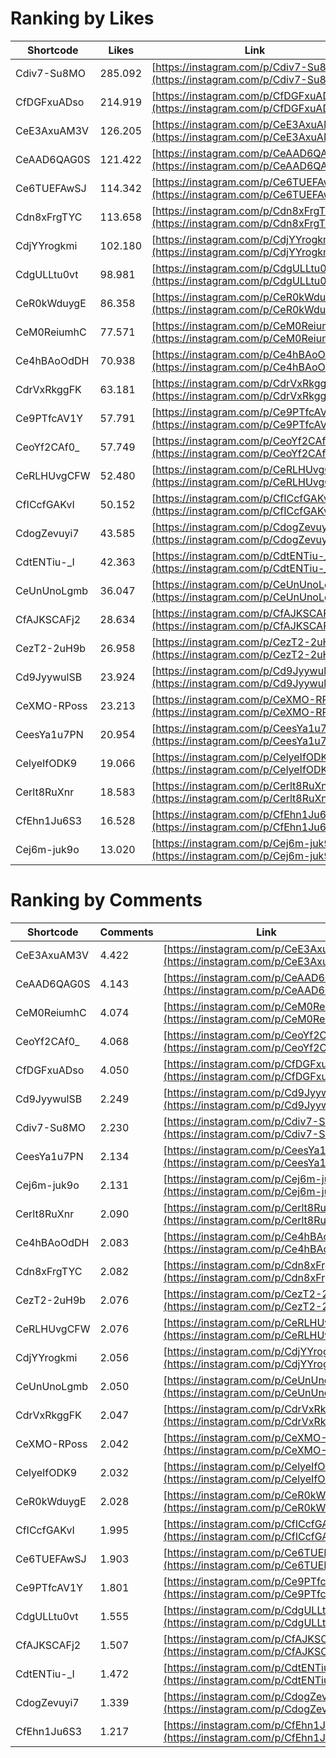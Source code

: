 # Ranking by Likes

| Shortcode   | Likes   | Link |
| ----        | ----    | ---- |
| Cdiv7-Su8MO | 285.092 | [https://instagram.com/p/Cdiv7-Su8MO](https://instagram.com/p/Cdiv7-Su8MO0) |
| CfDGFxuADso | 214.919 | [https://instagram.com/p/CfDGFxuADso](https://instagram.com/p/CfDGFxuADso0) |
| CeE3AxuAM3V | 126.205 | [https://instagram.com/p/CeE3AxuAM3V](https://instagram.com/p/CeE3AxuAM3V0) |
| CeAAD6QAG0S | 121.422 | [https://instagram.com/p/CeAAD6QAG0S](https://instagram.com/p/CeAAD6QAG0S0) |
| Ce6TUEFAwSJ | 114.342 | [https://instagram.com/p/Ce6TUEFAwSJ](https://instagram.com/p/Ce6TUEFAwSJ0) |
| Cdn8xFrgTYC | 113.658 | [https://instagram.com/p/Cdn8xFrgTYC](https://instagram.com/p/Cdn8xFrgTYC0) |
| CdjYYrogkmi | 102.180 | [https://instagram.com/p/CdjYYrogkmi](https://instagram.com/p/CdjYYrogkmi0) |
| CdgULLtu0vt | 98.981  | [https://instagram.com/p/CdgULLtu0vt](https://instagram.com/p/CdgULLtu0vt0) |
| CeR0kWduygE | 86.358  | [https://instagram.com/p/CeR0kWduygE](https://instagram.com/p/CeR0kWduygE0) |
| CeM0ReiumhC | 77.571  | [https://instagram.com/p/CeM0ReiumhC](https://instagram.com/p/CeM0ReiumhC0) |
| Ce4hBAoOdDH | 70.938  | [https://instagram.com/p/Ce4hBAoOdDH](https://instagram.com/p/Ce4hBAoOdDH0) |
| CdrVxRkggFK | 63.181  | [https://instagram.com/p/CdrVxRkggFK](https://instagram.com/p/CdrVxRkggFK0) |
| Ce9PTfcAV1Y | 57.791  | [https://instagram.com/p/Ce9PTfcAV1Y](https://instagram.com/p/Ce9PTfcAV1Y0) |
| CeoYf2CAf0_ | 57.749  | [https://instagram.com/p/CeoYf2CAf0_](https://instagram.com/p/CeoYf2CAf0_0) |
| CeRLHUvgCFW | 52.480  | [https://instagram.com/p/CeRLHUvgCFW](https://instagram.com/p/CeRLHUvgCFW0) |
| CfICcfGAKvI | 50.152  | [https://instagram.com/p/CfICcfGAKvI](https://instagram.com/p/CfICcfGAKvI0) |
| CdogZevuyi7 | 43.585  | [https://instagram.com/p/CdogZevuyi7](https://instagram.com/p/CdogZevuyi70) |
| CdtENTiu-_I | 42.363  | [https://instagram.com/p/CdtENTiu-_I](https://instagram.com/p/CdtENTiu-_I0) |
| CeUnUnoLgmb | 36.047  | [https://instagram.com/p/CeUnUnoLgmb](https://instagram.com/p/CeUnUnoLgmb0) |
| CfAJKSCAFj2 | 28.634  | [https://instagram.com/p/CfAJKSCAFj2](https://instagram.com/p/CfAJKSCAFj20) |
| CezT2-2uH9b | 26.958  | [https://instagram.com/p/CezT2-2uH9b](https://instagram.com/p/CezT2-2uH9b0) |
| Cd9JyywulSB | 23.924  | [https://instagram.com/p/Cd9JyywulSB](https://instagram.com/p/Cd9JyywulSB0) |
| CeXMO-RPoss | 23.213  | [https://instagram.com/p/CeXMO-RPoss](https://instagram.com/p/CeXMO-RPoss0) |
| CeesYa1u7PN | 20.954  | [https://instagram.com/p/CeesYa1u7PN](https://instagram.com/p/CeesYa1u7PN0) |
| CelyeIfODK9 | 19.066  | [https://instagram.com/p/CelyeIfODK9](https://instagram.com/p/CelyeIfODK90) |
| Cerlt8RuXnr | 18.583  | [https://instagram.com/p/Cerlt8RuXnr](https://instagram.com/p/Cerlt8RuXnr0) |
| CfEhn1Ju6S3 | 16.528  | [https://instagram.com/p/CfEhn1Ju6S3](https://instagram.com/p/CfEhn1Ju6S30) |
| Cej6m-juk9o | 13.020  | [https://instagram.com/p/Cej6m-juk9o](https://instagram.com/p/Cej6m-juk9o0) |


# Ranking by Comments

| Shortcode   | Comments | Link |
| ----        | ----     | ---- |
| CeE3AxuAM3V | 4.422    | [https://instagram.com/p/CeE3AxuAM3V](https://instagram.com/p/CeE3AxuAM3V0) |
| CeAAD6QAG0S | 4.143    | [https://instagram.com/p/CeAAD6QAG0S](https://instagram.com/p/CeAAD6QAG0S0) |
| CeM0ReiumhC | 4.074    | [https://instagram.com/p/CeM0ReiumhC](https://instagram.com/p/CeM0ReiumhC0) |
| CeoYf2CAf0_ | 4.068    | [https://instagram.com/p/CeoYf2CAf0_](https://instagram.com/p/CeoYf2CAf0_0) |
| CfDGFxuADso | 4.050    | [https://instagram.com/p/CfDGFxuADso](https://instagram.com/p/CfDGFxuADso0) |
| Cd9JyywulSB | 2.249    | [https://instagram.com/p/Cd9JyywulSB](https://instagram.com/p/Cd9JyywulSB0) |
| Cdiv7-Su8MO | 2.230    | [https://instagram.com/p/Cdiv7-Su8MO](https://instagram.com/p/Cdiv7-Su8MO0) |
| CeesYa1u7PN | 2.134    | [https://instagram.com/p/CeesYa1u7PN](https://instagram.com/p/CeesYa1u7PN0) |
| Cej6m-juk9o | 2.131    | [https://instagram.com/p/Cej6m-juk9o](https://instagram.com/p/Cej6m-juk9o0) |
| Cerlt8RuXnr | 2.090    | [https://instagram.com/p/Cerlt8RuXnr](https://instagram.com/p/Cerlt8RuXnr0) |
| Ce4hBAoOdDH | 2.083    | [https://instagram.com/p/Ce4hBAoOdDH](https://instagram.com/p/Ce4hBAoOdDH0) |
| Cdn8xFrgTYC | 2.082    | [https://instagram.com/p/Cdn8xFrgTYC](https://instagram.com/p/Cdn8xFrgTYC0) |
| CezT2-2uH9b | 2.076    | [https://instagram.com/p/CezT2-2uH9b](https://instagram.com/p/CezT2-2uH9b0) |
| CeRLHUvgCFW | 2.076    | [https://instagram.com/p/CeRLHUvgCFW](https://instagram.com/p/CeRLHUvgCFW0) |
| CdjYYrogkmi | 2.056    | [https://instagram.com/p/CdjYYrogkmi](https://instagram.com/p/CdjYYrogkmi0) |
| CeUnUnoLgmb | 2.050    | [https://instagram.com/p/CeUnUnoLgmb](https://instagram.com/p/CeUnUnoLgmb0) |
| CdrVxRkggFK | 2.047    | [https://instagram.com/p/CdrVxRkggFK](https://instagram.com/p/CdrVxRkggFK0) |
| CeXMO-RPoss | 2.042    | [https://instagram.com/p/CeXMO-RPoss](https://instagram.com/p/CeXMO-RPoss0) |
| CelyeIfODK9 | 2.032    | [https://instagram.com/p/CelyeIfODK9](https://instagram.com/p/CelyeIfODK90) |
| CeR0kWduygE | 2.028    | [https://instagram.com/p/CeR0kWduygE](https://instagram.com/p/CeR0kWduygE0) |
| CfICcfGAKvI | 1.995    | [https://instagram.com/p/CfICcfGAKvI](https://instagram.com/p/CfICcfGAKvI0) |
| Ce6TUEFAwSJ | 1.903    | [https://instagram.com/p/Ce6TUEFAwSJ](https://instagram.com/p/Ce6TUEFAwSJ0) |
| Ce9PTfcAV1Y | 1.801    | [https://instagram.com/p/Ce9PTfcAV1Y](https://instagram.com/p/Ce9PTfcAV1Y0) |
| CdgULLtu0vt | 1.555    | [https://instagram.com/p/CdgULLtu0vt](https://instagram.com/p/CdgULLtu0vt0) |
| CfAJKSCAFj2 | 1.507    | [https://instagram.com/p/CfAJKSCAFj2](https://instagram.com/p/CfAJKSCAFj20) |
| CdtENTiu-_I | 1.472    | [https://instagram.com/p/CdtENTiu-_I](https://instagram.com/p/CdtENTiu-_I0) |
| CdogZevuyi7 | 1.339    | [https://instagram.com/p/CdogZevuyi7](https://instagram.com/p/CdogZevuyi70) |
| CfEhn1Ju6S3 | 1.217    | [https://instagram.com/p/CfEhn1Ju6S3](https://instagram.com/p/CfEhn1Ju6S30) |
